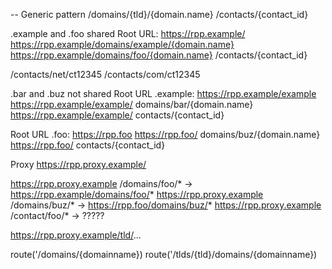 -- Generic pattern
/domains/{tld}/{domain.name}
/contacts/{contact_id}

.example and .foo shared
Root URL: https://rpp.example/
https://rpp.example/domains/example/{domain.name}
https://rpp.example/domains/foo/{domain.name}
/contacts/{contact_id}


/contacts/net/ct12345
/contacts/com/ct12345


.bar and .buz not shared
Root URL .example: https://rpp.example/example
https://rpp.example/example/    domains/bar/{domain.name}
https://rpp.example/example/    contacts/{contact_id}

Root URL .foo: https://rpp.foo
https://rpp.foo/    domains/buz/{domain.name}
https://rpp.foo/    contacts/{contact_id}


Proxy
https://rpp.proxy.example/

https://rpp.proxy.example  /domains/foo/* -> https://rpp.example/domains/foo/*
https://rpp.proxy.example  /domains/buz/* -> https://rpp.foo/domains/buz/*
https://rpp.proxy.example  /contact/foo/* -> ?????

https://rpp.proxy.example/tld/...


route('/domains/{domainname})
route('/tlds/{tld}/domains/{domainname})
